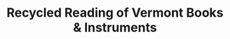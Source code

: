 ---
title: "Recycled Reading of Vermont Books & Instruments"
url: /bristol/recycled-reading-of-vermont-books-und-instruments/
shop: Bücher
---